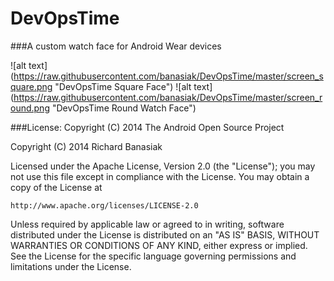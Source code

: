 DevOpsTime
==========

###A custom watch face for Android Wear devices

![alt text] (https://raw.githubusercontent.com/banasiak/DevOpsTime/master/screen_square.png "DevOpsTime Square Face")
![alt text] (https://raw.githubusercontent.com/banasiak/DevOpsTime/master/screen_round.png "DevOpsTime Round Watch Face")

###License:
Copyright (C) 2014 The Android Open Source Project

Copyright (C) 2014 Richard Banasiak

Licensed under the Apache License, Version 2.0 (the "License");
you may not use this file except in compliance with the License.
You may obtain a copy of the License at

    http://www.apache.org/licenses/LICENSE-2.0

Unless required by applicable law or agreed to in writing, software
distributed under the License is distributed on an "AS IS" BASIS,
WITHOUT WARRANTIES OR CONDITIONS OF ANY KIND, either express or implied.
See the License for the specific language governing permissions and
limitations under the License.
